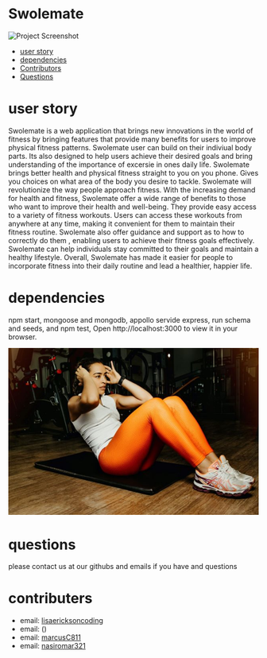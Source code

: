 

# Swolemate

![Project Screenshot](/client/src/assets/icons/dumbbell.png)

* [user story](#userstory)
* [dependencies](#dependencies)
* [Contributors](#contributors)
* [Questions](#questions)

# user story

Swolemate is a web application that brings new innovations in the world of fitness by bringing features that provide many benefits for users to improve physical fitness patterns. Swolemate user can build on their indiviual body parts. Its also designed to help users achieve their desired goals and bring understanding of the importance of excersie in ones daily life. Swolemate brings better health and physical fitness straight to you on you phone. Gives you choices on what area of the body you desire to tackle. Swolemate will revolutionize the way people approach fitness. With the increasing demand for health and fitness, Swolemate offer a wide range of benefits to those who want to improve their health and well-being. They provide easy access to a variety of fitness workouts. Users can access these workouts from anywhere at any time, making it convenient for them to maintain their fitness routine. Swolemate also offer guidance and support as to how to correctly do them , enabling users to achieve their fitness goals effectively. Swolemate can help individuals stay committed to their goals and maintain a healthy lifestyle. Overall, Swolemate has made it easier for people to incorporate fitness into their daily routine and lead a healthier, happier life.  


# dependencies

npm start,
mongoose and mongodb,
appollo servide express,
run schema and seeds, and 
npm test,
Open http://localhost:3000 to view it in your browser.



![Project Screenshot](/client/src/assets/images/andrea.jpg)


# questions
please contact us at our githubs and emails if you have and questions 


# contributers
* email: [lisaericksoncoding](email:erickson.l.lisa@gmail.com)
* email: [](email:q_nguyen91@yahoo.com)()
* email: [marcusC811](email:marcus.carlough@gmail.com)
* email: [nasiromar321](https://github.com/nasiromar321)
